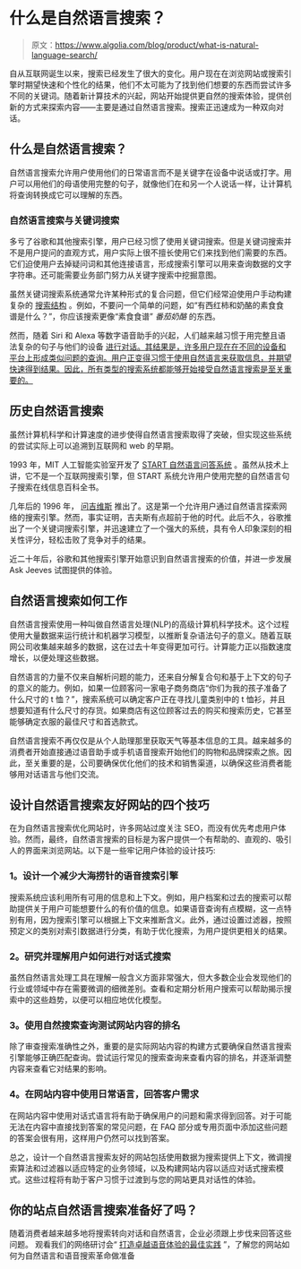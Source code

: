 # 什么是自然语言搜索？

> 原文：<https://www.algolia.com/blog/product/what-is-natural-language-search/>

自从互联网诞生以来，搜索已经发生了很大的变化。用户现在在浏览网站或搜索引擎时期望快速和个性化的结果，他们不太可能为了找到他们想要的东西而尝试许多不同的关键词。随着新计算技术的兴起，网站开始提供更自然的搜索体验，提供创新的方式来探索内容——主要是通过自然语言搜索。搜索正迅速成为一种双向对话。



## [](#what-is-natural-language-search)什么是自然语言搜索？

自然语言搜索允许用户使用他们的日常语言而不是关键字在设备中说话或打字。用户可以用他们的母语使用完整的句子，就像他们在和另一个人说话一样，让计算机将查询转换成它可以理解的东西。

### [](#natural-language-search-vs-keyword-search)自然语言搜索与关键词搜索

多亏了谷歌和其他搜索引擎，用户已经习惯了使用关键词搜索。但是关键词搜索并不是用户提问的直观方式，用户实际上很不擅长使用它们来找到他们需要的东西[](https://www.nngroup.com/articles/incompetent-search-skills/)。它们迫使用户去掉疑问词和其他连接语言，形成搜索引擎可以用来查询数据的文字字符串。还可能需要业务部门努力从关键字搜索中挖掘意图。

虽然关键词搜索系统通常允许某种形式的复合问题，但它们经常迫使用户手动构建复杂的 [搜索结构](https://www.webopedia.com/TERM/B/Boolean_search.html) 。例如，不要问一个简单的问题，如“有西红柿和奶酪的素食食谱是什么？”，你应该搜索更像“素食食谱” *番茄奶酪* 的东西。

然而，随着 Siri 和 Alexa 等数字语音助手的兴起，人们越来越习惯于用完整且语法复杂的句子与他们的设备 [进行对话。其结果是，许多用户现在在不同的设备和平台上形成类似问题的查询。用户正变得习惯于使用自然语言来获取信息，并期望快速得到结果。因此，所有类型的搜索系统都能够开始接受自然语言搜索是至关重要的。](https://blog.algolia.com/conversational-search-digital-interactions/)

## [](#history-of-natural-language-search)历史自然语言搜索

虽然计算机科学和计算速度的进步使得自然语言搜索取得了突破，但实现这些系统的尝试实际上可以追溯到互联网和 web 的早期。

1993 年，MIT 人工智能实验室开发了 [START 自然语言问答系统](https://start.csail.mit.edu/start-system.php) 。虽然从技术上讲，它不是一个互联网搜索引擎，但 START 系统允许用户使用完整的自然语言句子搜索在线信息百科全书。

几年后的 1996 年， [问吉维斯](https://www.wired.com/1997/06/jeeves-finds-the-way/) 推出了。这是第一个允许用户通过自然语言探索网络的搜索引擎。然而，事实证明，吉夫斯有点超前于他的时代。此后不久，谷歌推出了一个关键词搜索引擎，并迅速建立了一个强大的系统，具有令人印象深刻的相关性评分，轻松击败了竞争对手的结果。

近二十年后，谷歌和其他搜索引擎开始意识到自然语言搜索的价值，并进一步发展 Ask Jeeves 试图提供的体验。



## [](#how-natural-language-search-works)自然语言搜索如何工作

自然语言搜索使用一种叫做自然语言处理(NLP)的高级计算机科学技术。这个过程使用大量数据来运行统计和机器学习模型，以推断复杂语法句子的意义。随着互联网公司收集越来越多的数据，这在过去十年变得更加可行。计算能力正以指数速度增长，以便处理这些数据。

自然语言的力量不仅来自解析问题的能力，还来自分解复合句和基于上下文的句子的意义的能力。例如，如果一位顾客问一家电子商务商店“你们为我的孩子准备了什么尺寸的 t 恤？”，搜索系统可以确定客户正在寻找儿童类别中的 t 恤衫，并且想要知道有什么尺寸的存货。如果商店有这位顾客过去的购买和搜索历史，它甚至能够确定衣服的最佳尺寸和首选款式。

自然语言搜索不再仅仅是从个人助理那里获取天气等基本信息的工具。越来越多的消费者开始直接通过语音助手或手机语音搜索开始他们的购物和品牌探索之旅。因此，至关重要的是，公司要确保优化他们的技术和销售渠道，以确保这些消费者能够用对话语言与他们交流。

## [](#four-tips-for-designing-a-natural-language-search-friendly-site)设计自然语言搜索友好网站的四个技巧

在为自然语言搜索优化网站时，许多网站过度关注 SEO，而没有优先考虑用户体验。然而，最终，自然语言搜索的目标是为客户提供一个有帮助的、直观的、吸引人的界面来浏览网站。以下是一些牢记用户体验的设计技巧:

### [](#1-design-a-voice-search-engine-that-reduces-the-haystack)1。设计一个减少大海捞针的语音搜索引擎

搜索系统应该利用所有可用的信息和上下文。例如，用户档案和过去的搜索可以帮助提供关于用户可能想要什么的有价值的信息。如果语音查询有点模糊，这一点特别有用，因为搜索引擎可以根据上下文来推断含义。此外，通过设置过滤器，按照预定义的类别对索引数据进行分类，有助于优化搜索，为用户提供更相关的结果。

### [](#2-do-research-and-understand-how-users-perform-conversational-searches)2。研究并理解用户如何进行对话式搜索

虽然自然语言处理工具在理解一般含义方面非常强大，但大多数企业会发现他们的行业或领域中存在需要微调的细微差别。查看和定期分析用户搜索可以帮助揭示搜索中的这些趋势，以便可以相应地优化模型。

### [](#3-test-the-site%e2%80%99s-content-for-ranking-with-natural-search-queries)3。使用自然搜索查询测试网站内容的排名

除了审查搜索准确性之外，重要的是实际网站内容的构建方式要确保自然语言搜索引擎能够正确匹配查询。尝试运行常见的搜索查询来查看内容的排名，并逐渐调整内容来查看它对结果的影响。

### [](#4-use-everyday-language-in-site-content-and-answer-customer-needs)4。在网站内容中使用日常语言，回答客户需求

在网站内容中使用对话式语言将有助于确保用户的问题和需求得到回答。对于可能无法在内容中直接找到答案的常见问题，在 FAQ 部分或专用页面中添加这些问题的答案会很有用，这样用户仍然可以找到答案。

总之，设计一个自然语言搜索友好的网站包括使用数据为搜索提供上下文，微调搜索算法和过滤器以适应特定的业务领域，以及构建网站内容以适应对话式搜索模式。这些过程将有助于客户习惯于过渡到与您的网站更具对话性的体验。

## [](#is-your-site-natural-language-search-ready)你的站点自然语言搜索准备好了吗？

随着消费者越来越多地将搜索转向对话和自然语言，企业必须跟上步伐来回答这些问题。 观看我们的网络研讨会“ [打造卓越语音体验的最佳实践](https://video.algolia.com/watch/HPCsiJXctALqctn7W4Vbha) ”，了解您的网站如何为自然语言和语音搜索革命做准备